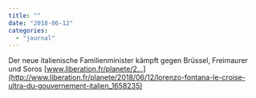```yaml
---
title: ""
date: "2018-06-12"
categories: 
  - "journal"
---
```


Der neue italienische Familienminister kämpft gegen Brüssel, Freimaurer und Soros [www.liberation.fr/planete/2...](http://www.liberation.fr/planete/2018/06/12/lorenzo-fontana-le-croise-ultra-du-gouvernement-italien_1658235)
